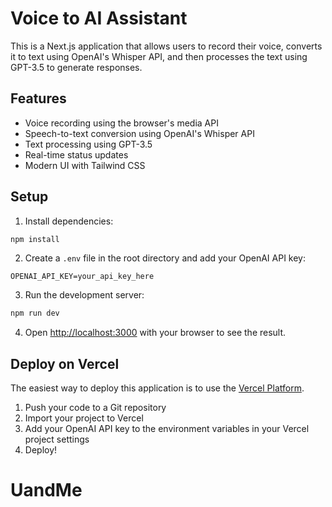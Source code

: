 # Voice to AI Assistant

This is a Next.js application that allows users to record their voice, converts it to text using OpenAI's Whisper API, and then processes the text using GPT-3.5 to generate responses.

## Features

- Voice recording using the browser's media API
- Speech-to-text conversion using OpenAI's Whisper API
- Text processing using GPT-3.5
- Real-time status updates
- Modern UI with Tailwind CSS

## Setup

1. Install dependencies:
```bash
npm install
```

2. Create a `.env` file in the root directory and add your OpenAI API key:
```
OPENAI_API_KEY=your_api_key_here
```

3. Run the development server:
```bash
npm run dev
```

4. Open [http://localhost:3000](http://localhost:3000) with your browser to see the result.

## Deploy on Vercel

The easiest way to deploy this application is to use the [Vercel Platform](https://vercel.com/new).

1. Push your code to a Git repository
2. Import your project to Vercel
3. Add your OpenAI API key to the environment variables in your Vercel project settings
4. Deploy!
# UandMe
